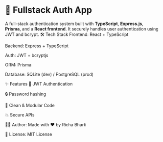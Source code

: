 # 🔐 Fullstack Auth App

A full-stack authentication system built with **TypeScript**, **Express.js**, **Prisma**, and a **React frontend**. It securely handles user authentication using JWT and bcrypt.
🛠 Tech Stack
Frontend: React + TypeScript

Backend: Express + TypeScript

Auth: JWT + bcryptjs

ORM: Prisma

Database: SQLite (dev) / PostgreSQL (prod)

✨ Features
🔐 JWT Authentication

🔒 Password hashing

🧠 Clean & Modular Code

💥 Secure APIs

👩‍💻 Author:
Made with ❤️ by Richa Bharti

📄 License:
MIT License

